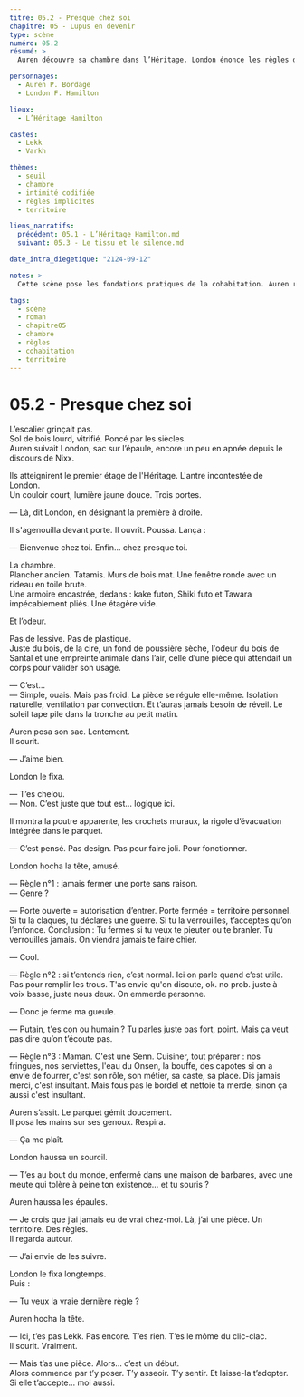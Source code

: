 ```yaml
---
titre: 05.2 - Presque chez soi
chapitre: 05 - Lupus en devenir
type: scène
numéro: 05.2
résumé: >
  Auren découvre sa chambre dans l’Héritage. London énonce les règles de base : portes, silence, présence de la mère. Ce n’est pas encore un accueil — c’est un mode d’emploi minimal. Auren comprend qu’il est en phase de test.

personnages:
  - Auren P. Bordage
  - London F. Hamilton

lieux:
  - L’Héritage Hamilton

castes:
  - Lekk
  - Varkh

thèmes:
  - seuil
  - chambre
  - intimité codifiée
  - règles implicites
  - territoire

liens_narratifs:
  précédent: 05.1 - L’Héritage Hamilton.md
  suivant: 05.3 - Le tissu et le silence.md

date_intra_diegetique: "2124-09-12"

notes: >
  Cette scène pose les fondations pratiques de la cohabitation. Auren reçoit un espace, mais pas encore de statut. Le contraste entre logique fonctionnelle et tension culturelle crée une atmosphère à la fois sereine et suspendue. Il n’est pas chez lui — mais il n’est plus à l’extérieur.

tags:
  - scène
  - roman
  - chapitre05
  - chambre
  - règles
  - cohabitation
  - territoire
---
```


# 05.2 - Presque chez soi

L’escalier grinçait pas.  
Sol de bois lourd, vitrifié. Poncé par les siècles.  
Auren suivait London, sac sur l’épaule, encore un peu en apnée depuis le discours de Nixx.

Ils atteignirent le premier étage de l'Héritage. L'antre incontestée de London.  
Un couloir court, lumière jaune douce. Trois portes.

— Là, dit London, en désignant la première à droite.

Il s'agenouilla devant porte. Il ouvrit. Poussa. Lança :

— Bienvenue chez toi. Enfin... chez presque toi.

La chambre.  
Plancher ancien. Tatamis. Murs de bois mat. Une fenêtre ronde avec un rideau en toile brute.  
Une armoire encastrée, dedans : kake futon, Shiki futo et Tawara impécablement pliés. Une étagère vide.

Et l’odeur.

Pas de lessive. Pas de plastique.  
Juste du bois, de la cire, un fond de poussière sèche, l'odeur du bois de Santal et une empreinte animale dans l’air, celle d’une pièce qui attendait un corps pour valider son usage.

— C’est…  
— Simple, ouais. Mais pas froid. La pièce se régule elle-même. Isolation naturelle, ventilation par convection. Et t’auras jamais besoin de réveil. Le soleil tape pile dans la tronche au petit matin.

Auren posa son sac. Lentement.  
Il sourit.

— J’aime bien.

London le fixa.

— T’es chelou.  
— Non. C’est juste que tout est… logique ici.

Il montra la poutre apparente, les crochets muraux, la rigole d’évacuation intégrée dans le parquet.

— C’est pensé. Pas design. Pas pour faire joli. Pour fonctionner.

London hocha la tête, amusé.

— Règle n°1 : jamais fermer une porte sans raison.  
— Genre ?

— Porte ouverte = autorisation d’entrer. Porte fermée = territoire personnel. Si tu la claques, tu déclares une guerre. Si tu la verrouilles, t’acceptes qu’on l’enfonce. Conclusion : Tu fermes si tu veux te pieuter ou te branler. Tu verrouilles jamais. On viendra jamais te faire chier.

— Cool.

— Règle n°2 : si t’entends rien, c’est normal. Ici on parle quand c’est utile. Pas pour remplir les trous. T'as envie qu'on discute, ok. no prob. juste à voix basse, juste nous deux. On emmerde personne.

— Donc je ferme ma gueule.

— Putain, t'es con ou humain ? Tu parles juste pas fort, point. Mais ça veut pas dire qu’on t’écoute pas.

— Règle n°3 : Maman. C'est une Senn. Cuisiner, tout préparer : nos fringues, nos serviettes, l'eau du Onsen, la bouffe, des capotes si on a envie de fourrer, c'est son rôle, son métier, sa caste, sa place. Dis jamais merci, c'est insultant. Mais fous pas le bordel et nettoie ta merde, sinon ça aussi c'est insultant.

Auren s’assit. Le parquet gémit doucement.  
Il posa les mains sur ses genoux. Respira.

— Ça me plaît.

London haussa un sourcil.

— T’es au bout du monde, enfermé dans une maison de barbares, avec une meute qui tolère à peine ton existence… et tu souris ?

Auren haussa les épaules.

— Je crois que j’ai jamais eu de vrai chez-moi. Là, j’ai une pièce. Un territoire. Des règles.  
Il regarda autour.

— J’ai envie de les suivre.

London le fixa longtemps.  
Puis :

— Tu veux la vraie dernière règle ?

Auren hocha la tête.

— Ici, t’es pas Lekk. Pas encore. T’es rien. T’es le môme du clic-clac.  
Il sourit. Vraiment.

— Mais t’as une pièce. Alors… c’est un début.  
Alors commence par t’y poser. T’y asseoir. T’y sentir. Et laisse-la t’adopter. Si elle t’accepte… moi aussi.
